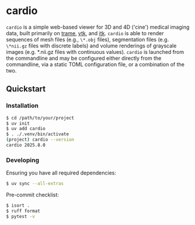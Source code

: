 # cardio

`cardio` is a simple web-based viewer for 3D and 4D ('cine') medical imaging data,
built primarily on [trame](https://github.com/kitware/trame),
[vtk](https://github.com/kitware/vtk), and
[itk](https://github.com/insightsoftwareconsortium/itk).  `cardio` is able to
render sequences of mesh files (e.g., `\*.obj` files), segmentation files (e.g.
`\*nii.gz` files with discrete labels) and volume renderings of grayscale images
(e.g. \*.nii.gz files with continuous values).  `cardio` is launched from the
commandline and may be configured either directly from the commandline, via a static
TOML configuration file, or a combination of the two.

## Quickstart

### Installation

```bash
$ cd /path/to/your/project
$ uv init
$ uv add cardio
$ . ./.venv/bin/activate
(project) cardio --version
cardio 2025.8.0
```

### Developing

Ensuring you have all required dependencies:

```bash
$ uv sync --all-extras
```

Pre-commit checklist:

```bash
$ isort .
$ ruff format
$ pytest -v
```
